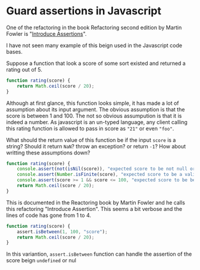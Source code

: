 # Guard assertions in Javascript

One of the refactoring in the book Refactoring second edition by Martin Fowler is "[Introduce Assertions](https://refactoring.com/catalog/introduceAssertion.html)".

I have not seen many example of this beign used in the Javascript code bases. 

Suppose a function that look a score of some sort existed and returned a rating out of 5.

```javascript
function rating(score) {
	return Math.ceil(score / 20);
}
```

Although at first glance, this function looks simple, it has made a lot of assumption about its input argument. The obvious assumption is that the score is between 1 and 100.  The not so obvious assumpution is that it is indeed a number. As javascript is an un-typed language, any client calling this rating function is allowed to pass in score as `"21"` or even `"foo"`.

What should the return value of this function be if the input `score` is a string? Should it return `NaN`? throw an exception? or return `-1`? How about writting these assumptions down?

```javascript
function rating(score) {
	console.assert(not(isNil(score)), "expected score to be not null or undefined");
	console.assert(Number.isFinite(score), "expected score to be a valid number");
	console.assert(score >= 1 && score <= 100, "expected score to be between 1 and 100");
	return Math.ceil(score / 20);
}
```

This is documented in the Reactoring book by Martin Fowler and he calls this refactoring "Introduce Assertion". This seems a bit verbose and the lines of code has gone from 1 to 4.

```javascript
function rating(score) {
	assert.isBetween(1, 100, "score");
	return Math.ceil(score / 20);
}
```

In this variantion, `assert.isBetween` function can handle the assertion of the score beign `undefined` or nul
<!--stackedit_data:
eyJoaXN0b3J5IjpbLTY5MTY1NDYxMiw4NDc3MjU5LC0yNjM5NT
M0NjldfQ==
-->
